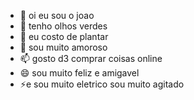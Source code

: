 - 👋 oi eu sou o joao
- 👀 tenho olhos verdes
- 🌱 eu costo de plantar
- 💞️ sou muito amoroso
- 📫 gosto d3 comprar coisas online
- 😄 sou muito feliz e amigavel 
- ⚡e sou muito eletrico sou muito agitado

<!---
Joao08120/Joao08120 is a ✨ special ✨ repository because its `README.md` (this file) appears on your GitHub profile.
You can click the Preview link to take a look at your changes.
--->
